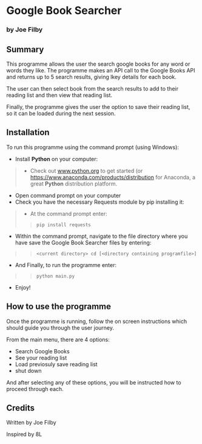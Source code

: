 # Google Book Searcher

### by Joe Filby

## Summary

This programme allows the user the search google books for any word or words they like. The programme makes an API call to the Google Books API and returns up to 5 search results, giving lkey details for each book.

The user can then select book from the search results to add to their reading list and then view that reading list.

Finally, the programme gives the user the option to save their reading list, so it can be loaded during the next session.

## Installation

To run this programme using the command prompt (using Windows):

- Install **Python** on your computer:
>- Check out www.python.org to get started (or https://www.anaconda.com/products/distribution for Anaconda, a great **Python** distribution platform.
- Open command prompt on your computer
- Check you have the necessary Requests module by pip installing it:
>- At the command prompt enter:
>> `pip install requests`
- Within the command prompt, navigate to the file directory where you have save the Google Book Searcher files by entering:
>> `<current directory> cd [<directory containing programfile>]`
- And Finally, to run the programme enter:
>> `python main.py`
- Enjoy!

## How to use the programme

Once the programme is running, follow the on screen instructions which should guide you through the user journey. 

From the main menu, there are 4 options:

- Search Google Books
- See your reading list
- Load previosuly save reading list
- shut down

And after selecting any of these options, you will be instructed how to proceed through each.

## Credits

Written by Joe Filby

Inspired by 8L

